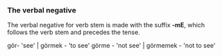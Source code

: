### The verbal negative 


The verbal negative for verb stem is made with the suffix **-mE**, which follows the verb stem and precedes the tense. 


gör- 'see' | görmek - 'to see'
görme - 'not see' | görmemek - 'not to see'
